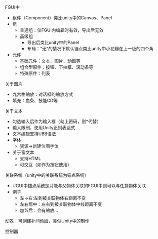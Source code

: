 FGUI中
- 组件（Component）类比unity中的Canvas、Panel
- 组
  - 普通组：仅FGUI内编辑时有效，导出后无效
  - 高级组
    - 导出后类比unity中的Panel
    - 布局：“无”的情况下默认锚点类比unity中小花瓣在上一级的四个角
- 元件
  - 基础元件：文本、图片、动画等
  - 组合型原件：按钮、下拉框、滚动条等
  - 特殊原件：列表

关于图片
- 九宫格缩放：对话框的缩放方式
- 填充：血条、技能CD等

关于文本
- 勾选输入后作为输入框（勾上密码，则*代替）
- 输入限制，使用Unity正则表达式
- 文本编辑支持UBB语法
- 字体
  - 资源->新建位图字体
- 关于富文本
  - 支持HTML
  - 可交互（如作为按钮使用）

关联系统（unity中的关联系统为锚点系统）
- UGUI中锚点系统是只能与父物体关联的FGUI中则可以与任意物体关联
- 例子
  - 左->右:左到被关联物体右距离不变
  - 左右居中：左右到被关联物体中线距离不变
  - 加%后：会有缩放...

动效：可创建补间动画，类似Unity中的制作 

控制器